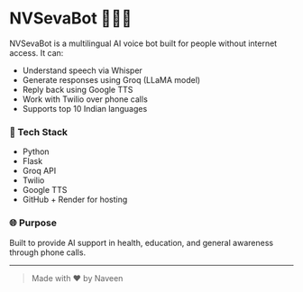 # NVSevaBot 🤖🇮🇳

NVSevaBot is a multilingual AI voice bot built for people without internet access. It can:

- Understand speech via Whisper
- Generate responses using Groq (LLaMA model)
- Reply back using Google TTS
- Work with Twilio over phone calls
- Supports top 10 Indian languages

### 🔧 Tech Stack
- Python
- Flask
- Groq API
- Twilio
- Google TTS
- GitHub + Render for hosting

### 🌐 Purpose
Built to provide AI support in health, education, and general awareness through phone calls.

---

> Made with ❤️ by Naveen